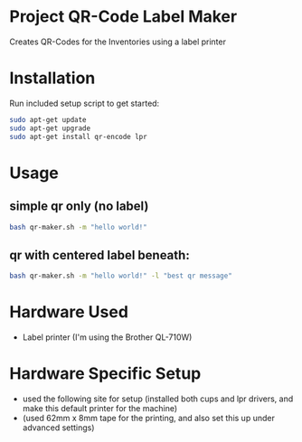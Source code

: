 # Project QR-Code Label Maker

Creates QR-Codes for the Inventories using a label printer

# Installation

Run included setup script to get started:

```sh
sudo apt-get update
sudo apt-get upgrade
sudo apt-get install qr-encode lpr
```

# Usage


## simple qr only (no label)

```sh
bash qr-maker.sh -m "hello world!"
```

## qr with centered label beneath:

```sh
bash qr-maker.sh -m "hello world!" -l "best qr message"
```

# Hardware Used

- Label printer (I'm using the Brother QL-710W)


# Hardware Specific Setup

- used the following site for setup (installed both cups and lpr drivers, and make this default printer for the machine)
- (used 62mm x 8mm tape for the printing, and also set this up under advanced settings)


